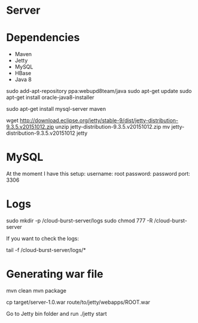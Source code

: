 # Server

# Dependencies

* Maven
* Jetty
* MySQL
* HBase
* Java 8

sudo add-apt-repository ppa:webupd8team/java
sudo apt-get update
sudo apt-get install oracle-java8-installer

sudo apt-get install mysql-server maven

wget http://download.eclipse.org/jetty/stable-9/dist/jetty-distribution-9.3.5.v20151012.zip
unzip jetty-distribution-9.3.5.v20151012.zip
mv jetty-distribution-9.3.5.v20151012 jetty

# MySQL

At the moment I have this setup:
username: root
password: password
port: 3306

# Logs

sudo mkdir -p /cloud-burst-server/logs
sudo chmod 777 -R /cloud-burst-server

If you want to check the logs:

tail -f /cloud-burst-server/logs/\*

# Generating war file

mvn clean
mvn package 

cp target/server-1.0.war route/to/jetty/webapps/ROOT.war

Go to Jetty bin folder and run
./jetty start
